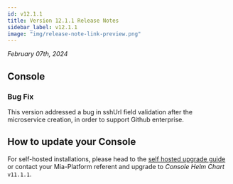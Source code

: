 ```yaml
---
id: v12.1.1
title: Version 12.1.1 Release Notes
sidebar_label: v12.1.1
image: "img/release-note-link-preview.png"
---
```


_February 07th, 2024_

## Console

### Bug Fix

This version addressed a bug in sshUrl field validation after the microservice creation, in order to support Github enterprise.

## How to update your Console

For self-hosted installations, please head to the [self hosted upgrade guide](/docs/12.x.x/infrastructure/self-hosted/installation-chart/how-to-upgrade#v12---version-upgrades) or contact your Mia-Platform referent and upgrade to _Console Helm Chart_ `v11.1.1`.
